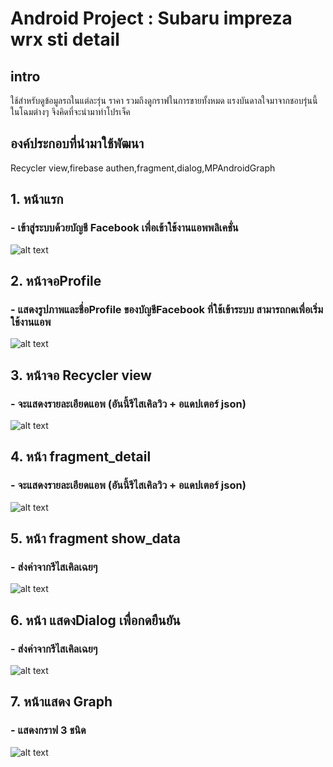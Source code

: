 # Android Project : Subaru impreza wrx sti detail

## intro
ใช้สำหรับดูข้อมูลรถในแต่ละรุ่น ราคา รวมถึงดูกราฟในการขายทั้งหมด แรงบันดาลใจมาจากชอบรุ่นนี้ในโฉมต่างๆ จึงคิดที่จะนำมาทำโปรเจ็ค
## องค์ประกอบที่นำมาใช้พัฒนา
Recycler view,firebase authen,fragment,dialog,MPAndroidGraph

## 1. หน้าแรก
### - เข้าสู่ระบบด้วยบัญชี Facebook เพื่อเข้าใช้งานแอพพลิเคชั่น
![alt text](https://user-images.githubusercontent.com/61577444/77148833-eb2cc180-6ac2-11ea-8e00-604aee8df995.JPG)

## 2. หน้าจอProfile
### - แสดงรูปภาพและชื่อProfile ของบัญชีFacebook ที่ใช้เข้าระบบ สามารถกดเพื่อเริ่มใช้งานแอพ
![alt text](https://user-images.githubusercontent.com/61577444/77149162-8d4ca980-6ac3-11ea-9efe-af3631f499d9.JPG)

## 3. หน้าจอ Recycler view
### - จะแสดงรายละเอียดแอพ (อันนี้รีไสเคิลวิว + อแดปเตอร์ json)
![alt text](https://user-images.githubusercontent.com/61577444/77149244-ba995780-6ac3-11ea-8b89-ffef5b5fe022.JPG)

## 4. หน้า fragment_detail
### - จะแสดงรายละเอียดแอพ (อันนี้รีไสเคิลวิว + อแดปเตอร์ json)
![alt text](https://user-images.githubusercontent.com/61577444/77148059-57a6c100-6ac1-11ea-9cb1-506947f2f908.JPG)

## 5. หน้า fragment show_data
### - ส่งค่าจากรีไสเคิลเฉยๆ
![alt text](https://user-images.githubusercontent.com/61577444/77149378-03e9a700-6ac4-11ea-85ed-4ce9425db3bd.JPG)

## 6. หน้า แสดงDialog เพื่อกดยืนยัน
### - ส่งค่าจากรีไสเคิลเฉยๆ
![alt text](https://user-images.githubusercontent.com/61577444/77149433-27aced00-6ac4-11ea-9f2e-fdadadb502d6.JPG)

## 7. หน้าแสดง Graph
### - แสดงกราฟ 3 ชนิด 
![alt text](https://user-images.githubusercontent.com/61577444/77149535-604cc680-6ac4-11ea-9e39-2aab5ef1ff53.JPG)
